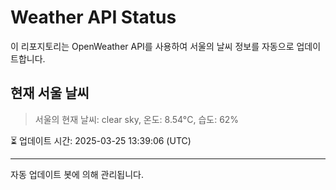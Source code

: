 
# Weather API Status

이 리포지토리는 OpenWeather API를 사용하여 서울의 날씨 정보를 자동으로 업데이트합니다.

## 현재 서울 날씨
> 서울의 현재 날씨: clear sky, 온도: 8.54°C, 습도: 62%

⏳ 업데이트 시간: 2025-03-25 13:39:06 (UTC)

---
자동 업데이트 봇에 의해 관리됩니다.
